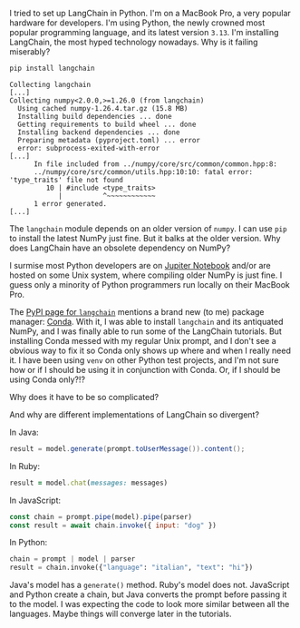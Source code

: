 I tried to set up LangChain in Python.  I'm on a MacBook Pro, a very popular
hardware for developers.  I'm using Python, the newly crowned most popular
programming language, and its latest version `3.13`.  I'm installing LangChain,
the most hyped technology nowadays.  Why is it failing miserably?

```bash
pip install langchain
```

```
Collecting langchain
[...]
Collecting numpy<2.0.0,>=1.26.0 (from langchain)
  Using cached numpy-1.26.4.tar.gz (15.8 MB)
  Installing build dependencies ... done
  Getting requirements to build wheel ... done
  Installing backend dependencies ... done
  Preparing metadata (pyproject.toml) ... error
  error: subprocess-exited-with-error
[...]
      In file included from ../numpy/core/src/common/common.hpp:8:
      ../numpy/core/src/common/utils.hpp:10:10: fatal error: 'type_traits' file not found
         10 | #include <type_traits>
            |          ^~~~~~~~~~~~~
      1 error generated.
[...]
```

The `langchain` module depends on an older version of `numpy`.  I can use `pip`
to install the latest NumPy just fine.  But it balks at the older version.  Why
does LangChain have an obsolete dependency on NumPy?

I surmise most Python developers are on [Jupiter Notebook](https://jupyter.org/)
and/or are hosted on some Unix system, where compiling older NumPy is just fine.
I guess only a minority of Python programmers run locally on their MacBook Pro.

The [PyPI page for `langchain`](https://pypi.org/project/langchain/) mentions a
brand new (to me) package manager: [Conda](https://docs.conda.io/en/latest/).
With it, I was able to install `langchain` and its antiquated NumPy, and I was
finally able to run some of the LangChain tutorials.  But installing Conda
messed with my regular Unix prompt, and I don't see a obvious way to fix it so
Conda only shows up where and when I really need it.  I have been using `venv`
on other Python test projects, and I'm not sure how or if I should be using it
in conjunction with Conda.  Or, if I should be using Conda only?!?

Why does it have to be so complicated?

And why are different implementations of LangChain so divergent?

In Java:

```java
result = model.generate(prompt.toUserMessage()).content();
```

In Ruby:

```ruby
result = model.chat(messages: messages)
```

In JavaScript:

```javascript
const chain = prompt.pipe(model).pipe(parser)
const result = await chain.invoke({ input: "dog" })
```

In Python:

```python
chain = prompt | model | parser
result = chain.invoke({"language": "italian", "text": "hi"})
```

Java's model has a `generate()` method.  Ruby's model does not.  JavaScript and
Python create a chain, but Java converts the prompt before passing it to the
model.  I was expecting the code to look more similar between all the languages.
Maybe things will converge later in the tutorials.
